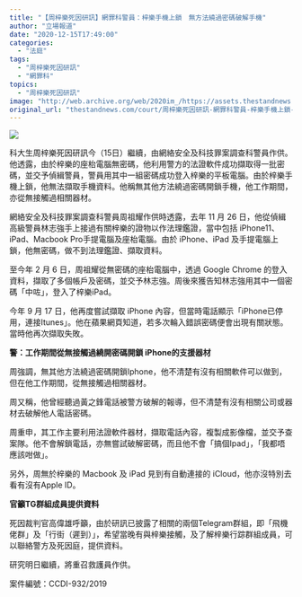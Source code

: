 ```yaml
---
title: "【周梓樂死因研訊】網罪科警員：梓樂手機上鎖　無方法繞過密碼破解手機"
author: "立場報道"
date: "2020-12-15T17:49:00"
categories:
  - "法庭"
tags:
  - "周梓樂死因研訊"
  - "網罪科"
topics:
  - "周梓樂死因研訊"
image: "http://web.archive.org/web/2020im_/https://assets.thestandnews.com/media/photos/20201215-25_aTv6i_EO6Avw1.png"
original_url: "thestandnews.com/court/周梓樂死因研訊-網罪科警員-梓樂手機上鎖-無方法繞過密碼破解手機"
---
```

![](http://web.archive.org/web/2020im_/https://assets.thestandnews.com/media/photos/20201215-25_aTv6i_EO6Avw1.png)

科大生周梓樂死因研訊今（15日）繼續，由網絡安全及科技罪案調查科警員作供。他透露，由於梓樂的座枱電腦無密碼，他利用警方的法證軟件成功擷取得一批密碼，並交予偵緝警員，警員用其中一組密碼成功登入梓樂的平板電腦。由於梓樂手機上鎖，他無法擷取手機資料。他稱無其他方法繞過密碼開鎖手機，他工作期間，亦從無接觸過相關器材。

網絡安全及科技罪案調查科警員周祖耀作供時透露，去年 11 月 26 日，他從偵緝高級警員林志強手上接過有關梓樂的證物以作法理鑑證，當中包括 iPhone11、iPad、Macbook Pro手提電腦及座枱電腦。由於 iPhone、iPad 及手提電腦上鎖，他無密碼，做不到法理鑑證、擷取資料。

至今年 2 月 6 日，周祖耀從無密碼的座枱電腦中，透過 Google Chrome 的登入資料，擷取了多個帳戶及密碼，並交予林志強。周後來獲告知林志強用其中一個密碼「中咗」，登入了梓樂iPad。

今年 9 月 17 日，他再度嘗試擷取 iPhone 內容，但當時電話顯示「iPhone已停用，連接Itunes」。他在蘋果網頁知道，若多次輪入錯誤密碼便會出現有關狀態。當時他再次擷取失敗。

**警：工作期間從無接觸過繞開密碼開鎖 iPhone的支援器材**

周強調，無其他方法繞過密碼開鎖Iphone，他不清楚有沒有相關軟件可以做到，但在他工作期間，從無接觸過相關器材。

周又稱，他曾經聽過黃之鋒電話被警方破解的報導，但不清楚有沒有相關公司或器材去破解他人電話密碼。

周重申，其工作主要利用法證軟件器材，擷取電話內容，複製成影像檔，並交予查案隊。他不會解鎖電話，亦無嘗試破解密碼，而且他不會「搞個Ipad」，「我都唔應該咁做」。

另外，周無於梓樂的 Macbook 及 iPad 見到有自動連接的 iCloud，他亦沒特別去看有沒有Apple ID。

**官籲TG群組成員提供資料**

死因裁判官高偉雄呼籲，由於研訊已披露了相關的兩個Telegram群組，即「飛機佬群」及「行街（遲到）」，希望當晚有與梓樂接觸，及了解梓樂行踪群組成員，可以聯絡警方及死因庭，提供資料。

研究明日繼續，將重召救護員作供。

案件編號：CCDI-932/2019
